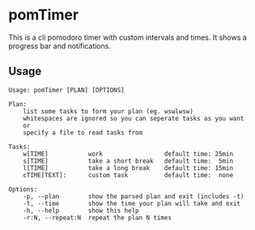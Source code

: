 # pomTimer
This is a cli pomodoro timer with custom intervals and times. It shows a progress bar and notifications.

## Usage
```
Usage: pomTimer [PLAN] [OPTIONS]

Plan:
    list some tasks to form your plan (eg. wswlwsw)
    whitespaces are ignored so you can seperate tasks as you want
    or
    specify a file to read tasks from
    
Tasks:
    w[TIME]           work                 default time: 25min
    s[TIME]           take a short break   default time:  5min
    l[TIME]           take a long break    default time: 15min
    cTIME[TEXT]:      custom task          default time:  none

Options:
    -p, --plan        show the parsed plan and exit (includes -t)
    -t, --time        show the time your plan will take and exit
    -h, --help        show this help
    -r:N, --repeat:N  repeat the plan N times
```
